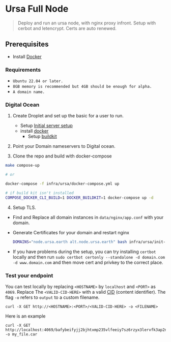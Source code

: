 # Ursa Full Node

> Deploy and run an ursa node, with nginx proxy infront. Setup with cerbot and letencrypt. Certs are auto renewed. 

## Prerequisites

- Install [Docker](https://docs.docker.com/get-docker/)

### Requirements
- `Ubuntu 22.04 or later.`
- `8GB memory is recommended but 4GB should be enough for alpha.`	
- `A domain name.`

### Digital Ocean

1. Create Droplet and set up the basic for a user to run.
    - Setup [Initial server setup](https://www.digitalocean.com/community/tutorials/initial-server-setup-with-ubuntu-22-04)
    - install [docker](https://www.digitalocean.com/community/tutorials/how-to-install-and-use-docker-on-ubuntu-22-04)
        -  Setup [buildkit](https://docs.docker.com/develop/develop-images/build_enhancements/)

2. Point your Domain nameservers to Digital ocean.

3. Clone the repo and build with docker-compose
  ```sh
  make compose-up 

  # or

  docker-compose -f infra/ursa/docker-compose.yml up

  # if build kit isn't installed
  COMPOSE_DOCKER_CLI_BUILD=1 DOCKER_BUILDKIT=1 docker-compose up -d
  ```

4. Setup TLS.

- Find and Replace all domain instances in `data/nginx/app.conf` with your domain.

- Generate Certificates for your domain and restart nginx

  ```sh
  DOMAINS="node.ursa.earth alt.node.ursa.earth" bash infra/ursa/init-letsencrypt.sh
  ```

- If you have problems during the setup, you can try installing `certbot` locally and then run `sudo certbot certonly --standalone -d domain.com -d www.domain.com` and then move cert and privkey to the correct place.

### Test your endpoint

You can test locally by replacing `<HOSTNAME>` by `localhost` and `<PORT>` as `4069`. Replace The `<VALID-CID-HERE>` with a valid [CID](https://docs.ipfs.tech/concepts/content-addressing/) (content identifier). The flag `-o` refers to `output` to a custom filename.

```
curl -X GET http://<HOSTNAME>:<PORT>/<VALID-CID-HERE> -o <FILENAME>
```

Here is an example

```
curl -X GET http://localhost:4069/bafybeifyjj2bjhtxmp235vlfeeiy7sz6rzyx3lervfk3ap2nyn4rggqgei  -o my_file.car
```
